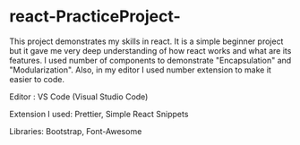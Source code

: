 # react-PracticeProject-
This project demonstrates my skills in react. It is a simple beginner project but it gave me very deep understanding of how react works and what are its features. 
I used number of components to demonstrate "Encapsulation" and "Modularization".  Also, in my editor I used number extension to make it easier to code. 

Editor : VS Code (Visual Studio Code)

Extension I used: Prettier, Simple React Snippets 

Libraries: Bootstrap, Font-Awesome
